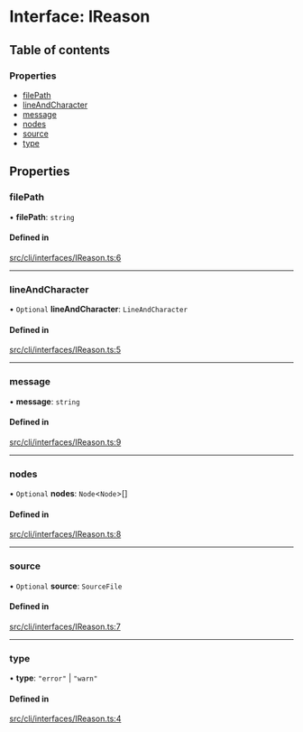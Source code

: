 # Interface: IReason

## Table of contents

### Properties

- [filePath](IReason.md#filepath)
- [lineAndCharacter](IReason.md#lineandcharacter)
- [message](IReason.md#message)
- [nodes](IReason.md#nodes)
- [source](IReason.md#source)
- [type](IReason.md#type)

## Properties

### filePath

• **filePath**: `string`

#### Defined in

[src/cli/interfaces/IReason.ts:6](https://github.com/imjuni/ctix/blob/9bd0760/src/cli/interfaces/IReason.ts#L6)

___

### lineAndCharacter

• `Optional` **lineAndCharacter**: `LineAndCharacter`

#### Defined in

[src/cli/interfaces/IReason.ts:5](https://github.com/imjuni/ctix/blob/9bd0760/src/cli/interfaces/IReason.ts#L5)

___

### message

• **message**: `string`

#### Defined in

[src/cli/interfaces/IReason.ts:9](https://github.com/imjuni/ctix/blob/9bd0760/src/cli/interfaces/IReason.ts#L9)

___

### nodes

• `Optional` **nodes**: `Node`<`Node`\>[]

#### Defined in

[src/cli/interfaces/IReason.ts:8](https://github.com/imjuni/ctix/blob/9bd0760/src/cli/interfaces/IReason.ts#L8)

___

### source

• `Optional` **source**: `SourceFile`

#### Defined in

[src/cli/interfaces/IReason.ts:7](https://github.com/imjuni/ctix/blob/9bd0760/src/cli/interfaces/IReason.ts#L7)

___

### type

• **type**: ``"error"`` \| ``"warn"``

#### Defined in

[src/cli/interfaces/IReason.ts:4](https://github.com/imjuni/ctix/blob/9bd0760/src/cli/interfaces/IReason.ts#L4)
